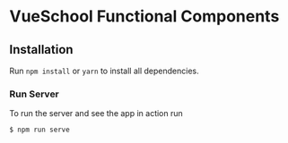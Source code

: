 # VueSchool Functional Components

## Installation

Run `npm install` or `yarn` to install all dependencies.

### Run Server

To run the server and see the app in action run

```shell
$ npm run serve
```
